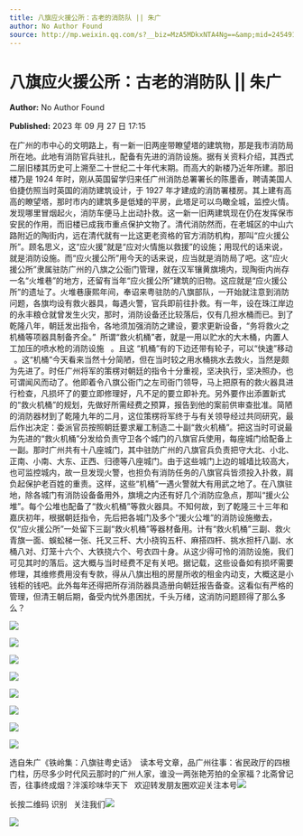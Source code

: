 ```yaml
---
title: 八旗应火援公所：古老的消防队 || 朱广
author: No Author Found
source: http://mp.weixin.qq.com/s?__biz=MzA5MDkxNTA4Ng==&amp;mid=2454914219&amp;idx=1&amp;sn=aa91176dabce68b93e0ba892e660f8a6&amp;chksm=87a3cccab0d445dc0b413fa9676339219d68ede9a03b7690dfb37a5d4837ef7fe7f2b8f62bcf#rd
---
```


# 八旗应火援公所：古老的消防队 || 朱广

**Author:** No Author Found

**Published:** 2023 年 09 月 27 日 17:15

在广州的市中心的文明路上，有一新一旧两座带瞭望塔的建筑物，那是我市消防局所在地。此地有消防官兵驻扎，配备有先进的消防设施。据有关资料介绍，其西式二层旧楼其历史可上溯至二十世纪二十年代末期。而高大的新楼乃近年所建。那旧楼乃是 1924 年时，刚从英国留学归来任广州消防总署署长的陈墨香，聘请美国人伯捷仿照当时英国的消防建筑设计，于 1927 年才建成的消防署楼房。其上建有高高的瞭望塔，那时市内的建筑多是低矮的平房，此塔足可以鸟瞰全城，监控火情。发现哪里冒烟起火，消防车便马上出动扑救。这一新一旧两建筑现在仍在发挥保市安民的作用，而旧楼已成我市重点保护文物了。清代消防然而，在老城区的中山六路附近的陶街内，远在清代就有一比这更老资格的官方消防机构，那叫“应火援公所”。顾名思义，这“应火援”就是“应对火情施以救援”的设施；用现代的话来说，就是消防设施。而“应火援公所”用今天的话来说，应当就是消防局了吧。这“应火援公所”隶属驻防广州的八旗之公衙门管理，就在汉军镶黄旗境内，现陶街内尚存一名“火堆巷”的地方，还留有当年“应火援公所”建筑的旧物。这应就是“应火援公所”的遗址了。火堆巷康熙年间，奉诏来粤驻防的八旗部队，一开始就注意到消防问题，各旗均设有救火器具，每遇火警，官兵即前往扑救。有一年，设在珠江岸边的永丰粮仓就曾发生火灾，那时，消防设备还比较落后，仅有几担水桶而已。到了乾隆八年，朝廷发出指令，各地须加强消防之建设，要求更新设备，“务将救火之机桶等项器具制备齐全。”  所谓“救火机桶”者，就是一用以贮水的大木桶，内置人工加压的喷水枪的消防设施   。且这 “机桶”有的下边还带有轮子，可以“快速”移动   。这“机桶”今天看来当然十分简陋，但在当时较之用水桶挑水去救火，当然是颇为先进了。时任广州将军的策楞对朝廷的指令十分重视，坚决执行，坚决照办，也可谓闻风而动了。他即着令八旗公衙门之左司衙门领导，马上把原有的救火器具进行检查，凡损坏了的要立即修理好，凡不足的要立即补充。另外要作出添置新式的“救火机桶”的规划，先做好所需经费之预算，报告到他的案前供审查批准。简陋的消防器材到了乾隆九年的二月，这位策楞将军终于与有关领导经过共同研究，最后作出决定：委派官员按照朝廷要求雇工制造二十副“救火机桶”。把这当时可说最为先进的“救火机桶”分发给负责守卫各个城门的八旗官兵使用，每座城门给配备上一副。那时广州共有十八座城门，其中驻防广州的八旗官兵负责把守大北、小北、正南、小南、大东、正西、归德等八座城门。由于这些城门上边的城墙比较高大，也可监控城内，故一旦发现火警，也担负有消防任务的八旗官兵皆须投入扑救，肩负起保护老百姓的重责。这样，这些“机桶”一遇火警就大有用武之地了。在八旗驻地，除各城门有消防设备备用外，旗境之内还有好几个消防应急点，那叫“援火公堆”。每个公堆也配备了“救火机桶”等救火器具。不知何故，到了乾隆三十三年和嘉庆初年，根据朝廷指令，先后把各城门及多个“援火公堆”的消防设施撤去，仅“应火援公所”一处留下三副“救火机桶”等器材备用。计有“救火机桶”三副、救火青旗一面、蜈蚣梯一张、托叉三杆、大小挠钩五杆、麻搭四杆、挑水担杆八副、水桶八对、灯笼十六个、大铁挠六个、号衣四十身。从这少得可怜的消防设施，我们可见其时的落后。这大概与当时经费不足有关吧。据记载，这些设备如有损坏需要修理，其维修费用没有专款，得从八旗出租的房屋所收的租金内动支，大概这是小钱柜的钱吧。此外每年还得把所存消防器具造册向朝廷报告备查。这看似有严格的管理，但清王朝后期，备受内忧外患困扰，千头万绪，这消防问题顾得了那么多么？

![](https://mmbiz.qpic.cn/mmbiz_png/PJWG74pLsMYZ2M5mfXIBEGF7yp74YC6yic0ibeZmcONu3NznMD33C9hZEGAzO7la34GNYPcAVvCqfu8D2z91Aianw/640)

![](https://mmbiz.qpic.cn/mmbiz_png/PJWG74pLsMYZ2M5mfXIBEGF7yp74YC6yibrmia0OuGXfK6ZaOO0gp1P0XcyTf2icyVNhiaFvOSLdeyu41xic5Ciab7ng/640)

![](https://mmbiz.qpic.cn/mmbiz_png/PJWG74pLsMYZ2M5mfXIBEGF7yp74YC6yuNf3z0H003EvKb5llQgQ8piclTeISWJ2tBVDR7FOmYsyd4icN4LHR3Fw/640)

![](https://mmbiz.qpic.cn/mmbiz_png/PJWG74pLsMYZ2M5mfXIBEGF7yp74YC6y4zo07RIq0zLgjA2K0ggiaKhlSInrTumWW251heyZE5heKNfVTeVx2NA/640)

![](https://mmbiz.qpic.cn/mmbiz_png/PJWG74pLsMYZ2M5mfXIBEGF7yp74YC6yfUwMa4X57017jicvAVmS5KiciaQyzuQWcW2ibYXmvibHic7GbBHDGooD4ZCQ/640)

![](https://mmbiz.qpic.cn/mmbiz_png/PJWG74pLsMYZ2M5mfXIBEGF7yp74YC6yYIOMqfYWk6CicnlSl1KLYGJvDIic2pFgLib1RUib9XiboaGeVEKicZqkWN3w/640)

![](https://mmbiz.qpic.cn/mmbiz_png/PJWG74pLsMYZ2M5mfXIBEGF7yp74YC6yILL6NzxYdGDL1Ld2xMTgE6IhwZvRF3ZZkwgtGkTD2buyBaIsvxztQA/640)

![](https://mmbiz.qpic.cn/mmbiz_png/PJWG74pLsMYZ2M5mfXIBEGF7yp74YC6yGTCk81iaR2PsO0VKAIXu2eHHM0HibId1R8rlBQjzGMkuYF0WArjVnsLQ/640)

选自朱广《铁岭集：八旗驻粤史话》  读本号文章，品广州往事：省民政厅的四根门柱，历尽多少时代风云那时的广州人家，谁没一两张艳芳拍的全家福？北斋曾记否，往事终成烟？泮溪珍味华天下   欢迎转发朋友圈欢迎关注本号![](https://mmbiz.qpic.cn/mmbiz_gif/PJWG74pLsMYf2b50xFTbTsibmjv5gNVOxZegUj8mrKtpuzCpBAYnQw9duHfIcNnUzicicnGUSv4EWPSTRAPvV9g3w/640?wx_fmt=gif&wxfrom=5&wx_lazy=1)

长按二维码 识别   关注我们![](https://mmbiz.qpic.cn/mmbiz_gif/fgnkxfGnnkS1Lbic0T0Bgibp0J1vhQJ7rCaUWCiccY1he4tZib7iaUCqhy7pzH0y3u4FVQN7whcwrajK9jicg3BgjF1Q/640?wx_fmt=gif&wxfrom=5&wx_lazy=1)

![](https://mmbiz.qpic.cn/mmbiz_jpg/PJWG74pLsMaozLudXOzRblBbJLge0Cicrs08tBnq19cGoN0iacXkFnwOiaiaricDicxGzQZsSSZJMHYB9G7FUAlqCzvw/640?wxfrom=5&wx_lazy=1&wx_co=1&wx_fmt=jpeg)
